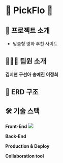 # 🎥 PickFlo 🎥


## 📝 프로젝트 소개


- 맞춤형 영화 추천 사이트

## 🧑‍🤝‍🧑 팀원 소개

**김지현** **구선아** **송예진** **이정희**

## 📂 ERD 구조

## 🛠️ 기술 스택


**Front-End**
<img src="https://img.shields.io/badge/JavaScript#F7DF1E?style=for-the-badge&logo=JavaScript&logoColor=white">

**Back-End**

**Production & Deploy**

**Collaboration tool**

